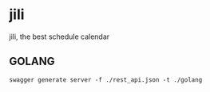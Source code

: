 # jili
jili, the best schedule calendar

## GOLANG
```
swagger generate server -f ./rest_api.json -t ./golang
```